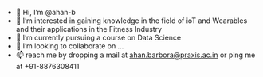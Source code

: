 - 👋 Hi, I’m @ahan-b
- 👀 I’m interested in gaining knowledge in the field of ioT and Wearables and their applications in the Fitness Industry
- 🌱 I’m currently pursuing a course on Data Science 
- 💞️ I’m looking to collaborate on ...
- 📫 reach me by dropping a mail at ahan.barbora@praxis.ac.in or ping me at +91-8876308411 

<!---
ahan-b/ahan-b is a ✨ special ✨ repository because its `README.md` (this file) appears on your GitHub profile.
You can click the Preview link to take a look at your changes.
--->
